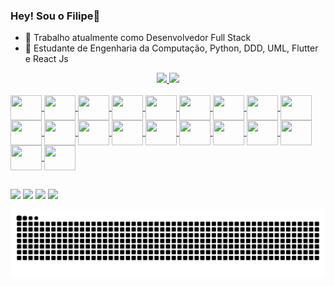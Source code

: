 ### Hey! Sou o Filipe👋

- 🔭 Trabalho atualmente como Desenvolvedor Full Stack
- 🌱 Estudante de Engenharia da Computação, Python, DDD, UML, Flutter e React Js

<link rel="stylesheet" href="https://cdn.jsdelivr.net/gh/devicons/devicon@v2.14.0/devicon.min.css">
<div align="center">
  <a href="https://github.com/Filipendsa">
  <img height="180em" src="https://github-readme-stats.vercel.app/api?username=Filipendsa&show_icons=true&theme=gruvbox&include_all_commits=true&count_private=true"/>
  <img height="180em" src="https://github-readme-stats.vercel.app/api/top-langs/?username=Filipendsa&layout=compact&langs_count=7&theme=gruvbox"/>
</div>
  <div style="display: inline_block"><br>
<img align="center" height="40" width="50" src="https://cdn.jsdelivr.net/gh/devicons/devicon/icons/apache/apache-original.svg">    
<img align="center" height="40" width="50" src="https://cdn.jsdelivr.net/gh/devicons/devicon/icons/bootstrap/bootstrap-plain.svg">
<img align="center" height="40" width="50" src="https://cdn.jsdelivr.net/gh/devicons/devicon/icons/cplusplus/cplusplus-plain.svg">
<img align="center" height="40" width="50" src="https://cdn.jsdelivr.net/gh/devicons/devicon/icons/csharp/csharp-plain.svg">
<img align="center" height="40" width="50" src="https://cdn.jsdelivr.net/gh/devicons/devicon/icons/css3/css3-plain.svg">
<img align="center" height="40" width="50" src="https://cdn.jsdelivr.net/gh/devicons/devicon/icons/filezilla/filezilla-plain.svg">
<img align="center" height="40" width="50" src="https://cdn.jsdelivr.net/gh/devicons/devicon/icons/flutter/flutter-original.svg">
<img align="center" height="40" width="50" src="https://cdn.jsdelivr.net/gh/devicons/devicon/icons/html5/html5-plain.svg">
<img align="center" height="40" width="50" src="https://cdn.jsdelivr.net/gh/devicons/devicon/icons/java/java-original.svg">
<img align="center" height="40" width="50" src="https://cdn.jsdelivr.net/gh/devicons/devicon/icons/javascript/javascript-plain.svg">
<img align="center" height="40" width="50" src="https://cdn.jsdelivr.net/gh/devicons/devicon/icons/jquery/jquery-plain.svg">
<img align="center" height="40" width="50" src="https://cdn.jsdelivr.net/gh/devicons/devicon/icons/mysql/mysql-plain.svg">
<img align="center" height="40" width="50" src="https://cdn.jsdelivr.net/gh/devicons/devicon/icons/npm/npm-original-wordmark.svg">
<img align="center" height="40" width="50" src="https://cdn.jsdelivr.net/gh/devicons/devicon/icons/nodejs/nodejs-plain.svg">
<img align="center" height="40" width="50" src="https://cdn.jsdelivr.net/gh/devicons/devicon/icons/photoshop/photoshop-plain.svg">
<img align="center" height="40" width="50" src="https://cdn.jsdelivr.net/gh/devicons/devicon/icons/php/php-plain.svg">
<img align="center" height="40" width="50" src="https://cdn.jsdelivr.net/gh/devicons/devicon/icons/python/python-original.svg">
<img align="center" height="40" width="50" src="https://cdn.jsdelivr.net/gh/devicons/devicon/icons/react/react-original.svg"> 
<img align="center" height="40" width="50" src="https://cdn.jsdelivr.net/gh/devicons/devicon/icons/ssh/ssh-original-wordmark.svg">
<img align="center" height="40" width="50" src="https://cdn.jsdelivr.net/gh/devicons/devicon/icons/visualstudio/visualstudio-plain.svg">
</div>
  
  ##
 
<div> 
  <a href="https://instagram.com/rafaballerini" target="_blank"><img src="https://img.shields.io/badge/-Instagram-%23E4405F?style=for-the-badge&logo=instagram&logoColor=white" target="_blank"></a>
 <a href="https://www.facebook.com/FilipeNogueiradaSilvaHT" target="_blank"><img src="https://img.shields.io/badge/facebook-7289DA?style=for-the-badge&logo=facebook&logoColor=white" target="_blank"></a> 
  <a href = "mailto:finogs2001@gmail.com"><img src="https://img.shields.io/badge/-Gmail-%23333?style=for-the-badge&logo=gmail&logoColor=white" target="_blank"></a>
  <a href="https://www.linkedin.com/in/filipe-nogueira07" target="_blank"><img src="https://img.shields.io/badge/-LinkedIn-%230077B5?style=for-the-badge&logo=linkedin&logoColor=white" target="_blank"></a> 
 
  ![Snake animation](https://github.com/Filipendsa/Filipendsa/blob/output/github-contribution-grid-snake.svg)
 
</div>
